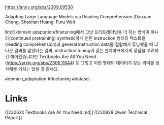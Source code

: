 https://arxiv.org/abs/2309.09530

Adapting Large Language Models via Reading Comprehension (Daixuan Cheng, Shaohan Huang, Furu Wei)

llm의 domain adaptation/finetuning에서 그냥 프리트레이닝을 더 하는 방식이 아니라(continued pretraining) synthetic하게 만든 instruction 형태의 텍스트들(reading comprehension)과 general instruction data를 결합해서 튜닝했을 때 더 나은 결과를 얻었다는 결과. instruction tuning이 갖는 벤치마크에서의 장점을 고려하긴 해야겠습니다만 Textbooks Are All You Need (https://arxiv.org/abs/2306.11644) 도 그렇고 이런 형태의 데이터가 갖는 의미를 생각해볼 가치는 있을 것 같네요.

#domain_adaptation #finetuning #dataset

# Links

[[230620 Textbooks Are All You Need.md]]
[[230928 Qwen Technical Report]]